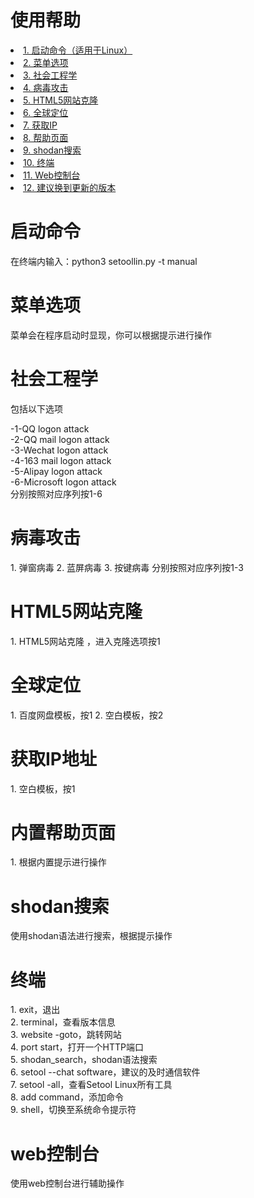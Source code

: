 # 使用帮助

<li><a href='#start'>1. 启动命令（适用于Linux）</a></li>
<li><a href='#meau'>2. 菜单选项</a></li>
<li><a href='#social'>3. 社会工程学</a></li>
<li><a href='#virus'>4. 病毒攻击</a></li>
<li><a href='#clone'>5. HTML5网站克隆</a></li>
<li><a href='#GPS'>6. 全球定位</a></li>
<li><a href='#ip'>7. 获取IP</a></li>
<li><a href='#help'>8. 帮助页面</a></li>
<li><a href='#shodan'>9. shodan搜索</a></li>
<li><a href='#terminal'>10. 终端</a></li>
<li><a href='#web'>11. Web控制台</a></li>
<li><a href=''>12. 建议换到更新的版本</a></li>

# 启动命令
<p name='start'>在终端内输入：python3 setoollin.py -t manual</P>

# 菜单选项
<p name='meau'>菜单会在程序启动时显现，你可以根据提示进行操作</p>

# 社会工程学
<p name='social'>包括以下选项</p>
-1-QQ logon attack<br />
-2-QQ mail logon attack<br />
-3-Wechat logon attack<br />
-4-163 mail logon attack<br />
-5-Alipay logon attack<br />
-6-Microsoft logon attack<br />
分别按照对应序列按1-6

# 病毒攻击
<p name='virus'></p>
1. 弹窗病毒
2. 蓝屏病毒
3. 按键病毒
分别按照对应序列按1-3

# HTML5网站克隆
<p name='clone'></p>
1. HTML5网站克隆 ，进入克隆选项按1

# 全球定位
<p name='GPS'></p>
1. 百度网盘模板，按1
2. 空白模板，按2

# 获取IP地址
<p name='ip'></p>
1. 空白模板，按1

# 内置帮助页面
<p name='help'></p>
1. 根据内置提示进行操作

# shodan搜索
<p name='shodan'></p>
使用shodan语法进行搜索，根据提示操作

# 终端
<p name='terminal'></p>
1. exit，退出<br />
2. terminal，查看版本信息<br />
3. website -goto，跳转网站<br />
4. port start，打开一个HTTP端口<br />
5. shodan_search，shodan语法搜索<br />
6. setool --chat software，建议的及时通信软件<br />
7. setool -all，查看Setool Linux所有工具<br />
8. add command，添加命令<br />
9. shell，切换至系统命令提示符<br />

# web控制台
<p name='web'></p>
使用web控制台进行辅助操作
